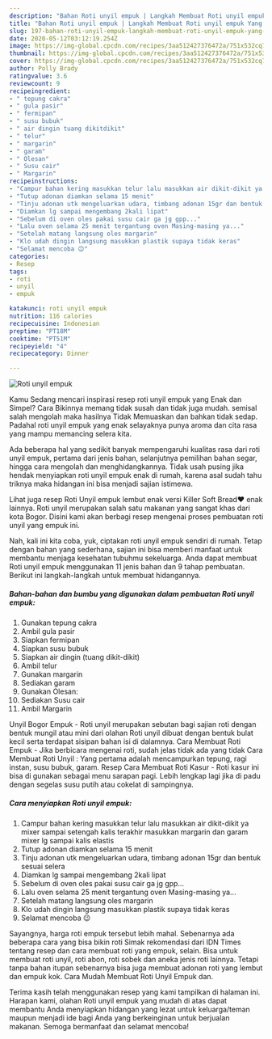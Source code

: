 ```yaml
---
description: "Bahan Roti unyil empuk | Langkah Membuat Roti unyil empuk Yang Enak Dan Mudah"
title: "Bahan Roti unyil empuk | Langkah Membuat Roti unyil empuk Yang Enak Dan Mudah"
slug: 197-bahan-roti-unyil-empuk-langkah-membuat-roti-unyil-empuk-yang-enak-dan-mudah
date: 2020-05-12T03:12:19.254Z
image: https://img-global.cpcdn.com/recipes/3aa512427376472a/751x532cq70/roti-unyil-empuk-foto-resep-utama.jpg
thumbnail: https://img-global.cpcdn.com/recipes/3aa512427376472a/751x532cq70/roti-unyil-empuk-foto-resep-utama.jpg
cover: https://img-global.cpcdn.com/recipes/3aa512427376472a/751x532cq70/roti-unyil-empuk-foto-resep-utama.jpg
author: Polly Brady
ratingvalue: 3.6
reviewcount: 9
recipeingredient:
- " tepung cakra"
- " gula pasir"
- " fermipan"
- " susu bubuk"
- " air dingin tuang dikitdikit"
- " telur"
- " margarin"
- " garam"
- " Olesan"
- " Susu cair"
- " Margarin"
recipeinstructions:
- "Campur bahan kering masukkan telur lalu masukkan air dikit-dikit ya mixer sampai setengah kalis terakhir masukkan margarin dan garam mixer lg sampai kalis elastis"
- "Tutup adonan diamkan selama 15 menit"
- "Tinju adonan utk mengeluarkan udara, timbang adonan 15gr dan bentuk sesuai selera"
- "Diamkan lg sampai mengembang 2kali lipat"
- "Sebelum di oven oles pakai susu cair ga jg gpp..."
- "Lalu oven selama 25 menit tergantung oven Masing-masing ya..."
- "Setelah matang langsung oles margarin"
- "Klo udah dingin langsung masukkan plastik supaya tidak keras"
- "Selamat mencoba 😉"
categories:
- Resep
tags:
- roti
- unyil
- empuk

katakunci: roti unyil empuk 
nutrition: 116 calories
recipecuisine: Indonesian
preptime: "PT18M"
cooktime: "PT51M"
recipeyield: "4"
recipecategory: Dinner

---
```



![Roti unyil empuk](https://img-global.cpcdn.com/recipes/3aa512427376472a/751x532cq70/roti-unyil-empuk-foto-resep-utama.jpg)

Kamu Sedang mencari inspirasi resep roti unyil empuk yang Enak dan Simpel? Cara Bikinnya memang tidak susah dan tidak juga mudah. semisal salah mengolah maka hasilnya Tidak Memuaskan dan bahkan tidak sedap. Padahal roti unyil empuk yang enak selayaknya punya aroma dan cita rasa yang mampu memancing selera kita.

Ada beberapa hal yang sedikit banyak mempengaruhi kualitas rasa dari roti unyil empuk, pertama dari jenis bahan, selanjutnya pemilihan bahan segar, hingga cara mengolah dan menghidangkannya. Tidak usah pusing jika hendak menyiapkan roti unyil empuk enak di rumah, karena asal sudah tahu triknya maka hidangan ini bisa menjadi sajian istimewa.

Lihat juga resep Roti Unyil empuk lembut enak versi Killer Soft Bread❤️ enak lainnya. Roti unyil merupakan salah satu makanan yang sangat khas dari kota Bogor. Disini kami akan berbagi resep mengenai proses pembuatan roti unyil yang empuk ini.


Nah, kali ini kita coba, yuk, ciptakan roti unyil empuk sendiri di rumah. Tetap dengan bahan yang sederhana, sajian ini bisa memberi manfaat untuk membantu menjaga kesehatan tubuhmu sekeluarga. Anda dapat membuat Roti unyil empuk menggunakan 11 jenis bahan dan 9 tahap pembuatan. Berikut ini langkah-langkah untuk membuat hidangannya.

<!--inarticleads1-->

##### Bahan-bahan dan bumbu yang digunakan dalam pembuatan Roti unyil empuk:

1. Gunakan  tepung cakra
1. Ambil  gula pasir
1. Siapkan  fermipan
1. Siapkan  susu bubuk
1. Siapkan  air dingin (tuang dikit-dikit)
1. Ambil  telur
1. Gunakan  margarin
1. Sediakan  garam
1. Gunakan  Olesan:
1. Sediakan  Susu cair
1. Ambil  Margarin


Unyil Bogor Empuk - Roti unyil merupakan sebutan bagi sajian roti dengan bentuk mungil atau mini dari olahan Roti unyil dibuat dengan bentuk bulat kecil serta terdapat sisipan bahan isi di dalamnya. Cara Membuat Roti Empuk - Jika berbicara mengenai roti, sudah jelas tidak ada yang tidak Cara Membuat Roti Unyil : Yang pertama adalah mencampurkan tepung, ragi instan, susu bubuk, garam. Resep Cara Membuat Roti Kasur - Roti kasur ini bisa di gunakan sebagai menu sarapan pagi. Lebih lengkap lagi jika di padu dengan segelas susu putih atau cokelat di sampingnya. 

<!--inarticleads2-->

##### Cara menyiapkan Roti unyil empuk:

1. Campur bahan kering masukkan telur lalu masukkan air dikit-dikit ya mixer sampai setengah kalis terakhir masukkan margarin dan garam mixer lg sampai kalis elastis
1. Tutup adonan diamkan selama 15 menit
1. Tinju adonan utk mengeluarkan udara, timbang adonan 15gr dan bentuk sesuai selera
1. Diamkan lg sampai mengembang 2kali lipat
1. Sebelum di oven oles pakai susu cair ga jg gpp...
1. Lalu oven selama 25 menit tergantung oven Masing-masing ya...
1. Setelah matang langsung oles margarin
1. Klo udah dingin langsung masukkan plastik supaya tidak keras
1. Selamat mencoba 😉


Sayangnya, harga roti empuk tersebut lebih mahal. Sebenarnya ada beberapa cara yang bisa bikin roti Simak rekomendasi dari IDN Times tentang resep dan cara membuat roti yang empuk, selain. Bisa untuk membuat roti unyil, roti abon, roti sobek dan aneka jenis roti lainnya. Tetapi tanpa bahan itupan sebenarnya bisa juga membuat adonan roti yang lembut dan empuk kok. Cara Mudah Membuat Roti Unyil Empuk dan. 

Terima kasih telah menggunakan resep yang kami tampilkan di halaman ini. Harapan kami, olahan Roti unyil empuk yang mudah di atas dapat membantu Anda menyiapkan hidangan yang lezat untuk keluarga/teman maupun menjadi ide bagi Anda yang berkeinginan untuk berjualan makanan. Semoga bermanfaat dan selamat mencoba!
